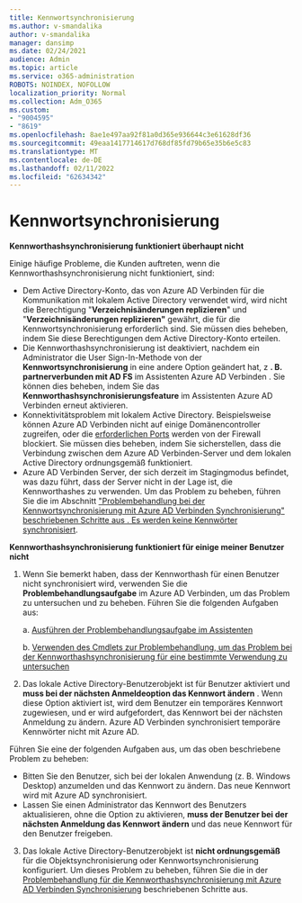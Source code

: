 ```yaml
---
title: Kennwortsynchronisierung
ms.author: v-smandalika
author: v-smandalika
manager: dansimp
ms.date: 02/24/2021
audience: Admin
ms.topic: article
ms.service: o365-administration
ROBOTS: NOINDEX, NOFOLLOW
localization_priority: Normal
ms.collection: Adm_O365
ms.custom:
- "9004595"
- "8619"
ms.openlocfilehash: 8ae1e497aa92f81a0d365e936644c3e61628df36
ms.sourcegitcommit: 49eaa1417714617d768df85fd79b65e35b6e5c83
ms.translationtype: MT
ms.contentlocale: de-DE
ms.lasthandoff: 02/11/2022
ms.locfileid: "62634342"
---
```

# <a name="password-synchronization"></a>Kennwortsynchronisierung

**Kennworthashsynchronisierung funktioniert überhaupt nicht**

Einige häufige Probleme, die Kunden auftreten, wenn die Kennworthashsynchronisierung nicht funktioniert, sind:

- Dem Active Directory-Konto, das von Azure AD Verbinden für die Kommunikation mit lokalem Active Directory verwendet wird, wird nicht die Berechtigung "**Verzeichnisänderungen replizieren**" und "**Verzeichnisänderungen replizieren"** gewährt, die für die Kennwortsynchronisierung erforderlich sind. Sie müssen dies beheben, indem Sie diese Berechtigungen dem Active Directory-Konto erteilen.
- Die Kennworthashsynchronisierung ist deaktiviert, nachdem ein Administrator die User Sign-In-Methode von der **Kennwortsynchronisierung** in eine andere Option geändert hat, z **. B. partnerverbunden mit AD FS** im Assistenten Azure AD Verbinden . Sie können dies beheben, indem Sie das **Kennworthashsynchronisierungsfeature** im Assistenten Azure AD Verbinden erneut aktivieren.
- Konnektivitätsproblem mit lokalem Active Directory. Beispielsweise können Azure AD Verbinden nicht auf einige Domänencontroller zugreifen, oder die [erforderlichen Ports](https://docs.microsoft.com/azure/active-directory/hybrid/reference-connect-ports) werden von der Firewall blockiert. Sie müssen dies beheben, indem Sie sicherstellen, dass die Verbindung zwischen dem Azure AD Verbinden-Server und dem lokalen Active Directory ordnungsgemäß funktioniert.
- Azure AD Verbinden Server, der sich derzeit im Stagingmodus befindet, was dazu führt, dass der Server nicht in der Lage ist, die Kennworthashes zu verwenden. Um das Problem zu beheben, führen Sie die im Abschnitt ["Problembehandlung bei der Kennwortsynchronisierung mit Azure AD Verbinden Synchronisierung" beschriebenen Schritte aus . Es werden keine Kennwörter synchronisiert](https://docs.microsoft.com/azure/active-directory/hybrid/tshoot-connect-password-hash-synchronization).

**Kennworthashsynchronisierung funktioniert für einige meiner Benutzer nicht**

1. Wenn Sie bemerkt haben, dass der Kennworthash für einen Benutzer nicht synchronisiert wird, verwenden Sie die **Problembehandlungsaufgabe** im Azure AD Verbinden, um das Problem zu untersuchen und zu beheben. Führen Sie die folgenden Aufgaben aus:

    a. [Ausführen der Problembehandlungsaufgabe im Assistenten](https://docs.microsoft.com/azure/active-directory/hybrid/tshoot-connect-objectsync)

    b. [Verwenden des Cmdlets zur Problembehandlung, um das Problem bei der Kennworthashsynchronisierung für eine bestimmte Verwendung zu untersuchen](https://docs.microsoft.com/azure/active-directory/hybrid/tshoot-connect-password-hash-synchronization)

2. Das lokale Active Directory-Benutzerobjekt ist für Benutzer aktiviert und **muss bei der nächsten Anmeldeoption das Kennwort ändern** . Wenn diese Option aktiviert ist, wird dem Benutzer ein temporäres Kennwort zugewiesen, und er wird aufgefordert, das Kennwort bei der nächsten Anmeldung zu ändern. Azure AD Verbinden synchronisiert temporäre Kennwörter nicht mit Azure AD.

Führen Sie eine der folgenden Aufgaben aus, um das oben beschriebene Problem zu beheben:

- Bitten Sie den Benutzer, sich bei der lokalen Anwendung (z. B. Windows Desktop) anzumelden und das Kennwort zu ändern. Das neue Kennwort wird mit Azure AD synchronisiert.
- Lassen Sie einen Administrator das Kennwort des Benutzers aktualisieren, ohne die Option zu aktivieren, **muss der Benutzer bei der nächsten Anmeldung das Kennwort ändern** und das neue Kennwort für den Benutzer freigeben.

3. Das lokale Active Directory-Benutzerobjekt ist **nicht ordnungsgemäß** für die Objektsynchronisierung oder Kennwortsynchronisierung konfiguriert. Um dieses Problem zu beheben, führen Sie die in der [Problembehandlung für die Kennworthashsynchronisierung mit Azure AD Verbinden Synchronisierung](https://docs.microsoft.com/azure/active-directory/hybrid/tshoot-connect-password-hash-synchronization) beschriebenen Schritte aus.







